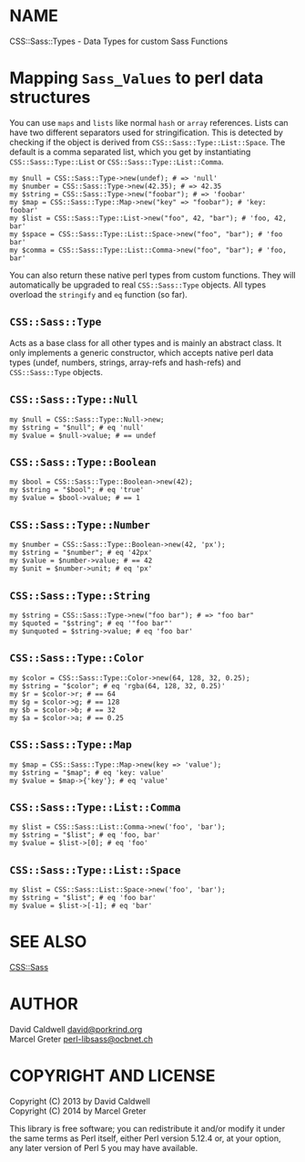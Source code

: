 # NAME

CSS::Sass::Types - Data Types for custom Sass Functions

# Mapping `Sass_Values` to perl data structures

You can use `maps` and `lists` like normal `hash` or `array` references. Lists
can have two different separators used for stringification. This is detected by
checking if the object is derived from `CSS::Sass::Type::List::Space`. The default
is a comma separated list, which you get by instantiating `CSS::Sass::Type::List`
or `CSS::Sass::Type::List::Comma`.

    my $null = CSS::Sass::Type->new(undef); # => 'null'
    my $number = CSS::Sass::Type->new(42.35); # => 42.35
    my $string = CSS::Sass::Type->new("foobar"); # => 'foobar'
    my $map = CSS::Sass::Type::Map->new("key" => "foobar"); # 'key: foobar'
    my $list = CSS::Sass::Type::List->new("foo", 42, "bar"); # 'foo, 42, bar'
    my $space = CSS::Sass::Type::List::Space->new("foo", "bar"); # 'foo bar'
    my $comma = CSS::Sass::Type::List::Comma->new("foo", "bar"); # 'foo, bar'

You can also return these native perl types from custom functions. They will
automatically be upgraded to real `CSS::Sass::Type` objects. All types
overload the `stringify` and `eq` function (so far).

## `CSS::Sass::Type`

Acts as a base class for all other types and is mainly an abstract class.
It only implements a generic constructor, which accepts native perl data types
(undef, numbers, strings, array-refs and hash-refs) and `CSS::Sass::Type` objects.

## `CSS::Sass::Type::Null`

    my $null = CSS::Sass::Type::Null->new;
    my $string = "$null"; # eq 'null'
    my $value = $null->value; # == undef

## `CSS::Sass::Type::Boolean`

    my $bool = CSS::Sass::Type::Boolean->new(42);
    my $string = "$bool"; # eq 'true'
    my $value = $bool->value; # == 1

## `CSS::Sass::Type::Number`

    my $number = CSS::Sass::Type::Boolean->new(42, 'px');
    my $string = "$number"; # eq '42px'
    my $value = $number->value; # == 42
    my $unit = $number->unit; # eq 'px'

## `CSS::Sass::Type::String`

    my $string = CSS::Sass::Type->new("foo bar"); # => "foo bar"
    my $quoted = "$string"; # eq '"foo bar"'
    my $unquoted = $string->value; # eq 'foo bar'

## `CSS::Sass::Type::Color`

    my $color = CSS::Sass::Type::Color->new(64, 128, 32, 0.25);
    my $string = "$color"; # eq 'rgba(64, 128, 32, 0.25)'
    my $r = $color->r; # == 64
    my $g = $color->g; # == 128
    my $b = $color->b; # == 32
    my $a = $color->a; # == 0.25

## `CSS::Sass::Type::Map`

    my $map = CSS::Sass::Type::Map->new(key => 'value');
    my $string = "$map"; # eq 'key: value'
    my $value = $map->{'key'}; # eq 'value'

## `CSS::Sass::Type::List::Comma`

    my $list = CSS::Sass::List::Comma->new('foo', 'bar');
    my $string = "$list"; # eq 'foo, bar'
    my $value = $list->[0]; # eq 'foo'

## `CSS::Sass::Type::List::Space`

    my $list = CSS::Sass::List::Space->new('foo', 'bar');
    my $string = "$list"; # eq 'foo bar'
    my $value = $list->[-1]; # eq 'bar'

# SEE ALSO

[CSS::Sass](https://metacpan.org/pod/CSS::Sass)

# AUTHOR

David Caldwell <david@porkrind.org>  
Marcel Greter <perl-libsass@ocbnet.ch>

# COPYRIGHT AND LICENSE

Copyright (C) 2013 by David Caldwell  
Copyright (C) 2014 by Marcel Greter

This library is free software; you can redistribute it and/or modify
it under the same terms as Perl itself, either Perl version 5.12.4 or,
at your option, any later version of Perl 5 you may have available.
